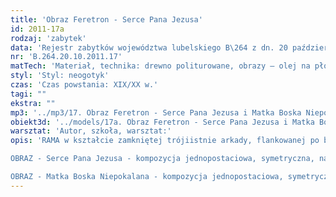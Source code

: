 ```yaml
---
title: 'Obraz Feretron - Serce Pana Jezusa'
id: 2011-17a
rodzaj: 'zabytek'
data: 'Rejestr zabytków województwa lubelskiego B\264 z dn. 20 października 2011 r.'
nr: 'B.264.20.10.2011.17'
matTech: 'Materiał, technika: drewno politurowane, obrazy – olej na płótnie, snycerowanie '
styl: 'Styl: neogotyk'
czas: 'Czas powstania: XIX/XX w.'
tagi: ""
ekstra: ""
mp3: '../mp3/17. Obraz Feretron - Serce Pana Jezusa i Matka Boska Niepokalana.mp3'
obiekt3d: '../models/17a. Obraz Feretron - Serce Pana Jezusa i Matka Boska Niepokalana.glb'
warsztat: 'Autor, szkoła, warsztat:'
opis: 'RAMA w kształcie zamkniętej trójiistnie arkady, flankowanej po bokach parami kolumn osadzonych na cokołach i zakończonych pinaklami z żabkami. Cokołu zdobione dekoracją o motywach uschniętej wici roślinnej. Kolumny pokryte ornamentem wstęgowym. Górna krawędź łuku zdobiona żabkami i zwieńczona sterczyną z żabkami.

OBRAZ - Serce Pana Jezusa - kompozycja jednopostaciowa, symetryczna, na neutralnym ciemnobrązowym tle. Chrystus ukazany jest w postaci stojącej „en face", prawą dłoń trzyma uniesioną do góry w geście błogosławieństwa, lewą wskazuje na „Serce Gorejące". Ubrany w białą długą dalmatykę, przepasaną sznurem spod której wystają bose stopy oraz żółte łagodnie pofałdowane pallium. Twarz pociągła, okolona długimi brązowymi włosami, na tle aureoli.

OBRAZ - Matka Boska Niepokalana - kompozycja jednopostaciowa, symetryczna, na neutralnym tle. Maria jest przedstawiona w pozycji stojącej, z dłońmi splecionymi na piersiach i głową skierowaną ku górze. Na prawym przedramieniu ma zawieszony różaniec. Ubrana jest w białą suknię ze złotymi lamówkami, przepasaną w pasie niebieskim szalem oraz białą pallę narzuconą na głowę. Twarz owalna, z włosami ukrytymi pod pallą ukazana na tle glorii promienistej.'
---
```





